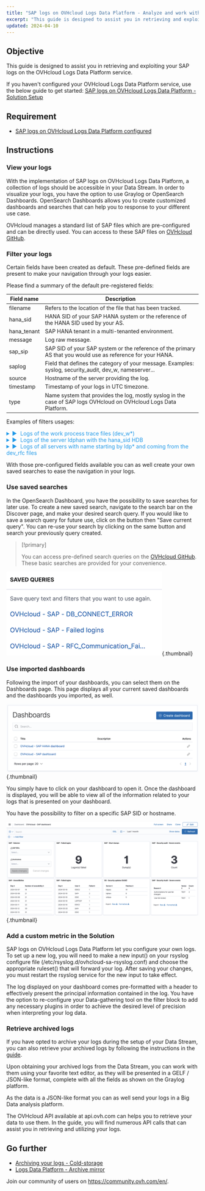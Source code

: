```yaml
---
title: "SAP logs on OVHcloud Logs Data Platform - Analyze and work with your logs"
excerpt: "This guide is designed to assist you in retrieving and exploiting your SAP logs on the OVHcloud Logs Data Platform service"
updated: 2024-04-10
---
```


<style>
details>summary {
    color:rgb(33, 153, 232) !important;
    cursor: pointer;
}
details>summary::before {
    content:'\25B6';
    padding-right:1ch;
}
details[open]>summary::before {
    content:'\25BC';
}
</style> 

## Objective

This guide is designed to assist you in retrieving and exploiting your SAP logs on the OVHcloud Logs Data Platform service.

If you haven't configured your OVHcloud Logs Data Platform service, use the below guide to get started: [SAP logs on OVHcloud Logs Data Platform - Solution Setup](/pages/hosted_private_cloud/sap_on_ovhcloud/cookbook_sap_logs_on_ovhcloud_logs_data_platform_solution_setup)

## Requirement
- [SAP logs on OVHcloud Logs Data Platform configured](/pages/hosted_private_cloud/sap_on_ovhcloud/cookbook_sap_logs_on_ovhcloud_logs_data_platform_solution_setup)

## Instructions

### View your logs

With the implementation of SAP logs on OVHcloud Logs Data Platform, a collection of logs should be accessible in your Data Stream. In order to visualize your logs, you have the option to use Graylog or OpenSearch Dashboards. OpenSearch Dashboards allows you to create customized dashboards and searches that can help you to response to your different use case.

OVHcloud manages a standard list of SAP files which are pre-configured and can be directly used. You can access to these SAP files on [OVHcloud GitHub](https://github.com/ovh/sap-logs-on-ovhcloud-logs-data-platform).

### Filter your logs

Certain fields have been created as default. These pre-defined fields are present to make your navigation through your logs easier.

Please find a summary of the default pre-registered fields:

| Field name  | Description |
| ----------  | ----------- |
| filename    | Refers to the location of the file that has been tracked. |
| hana_sid    | HANA SID of your SAP HANA system or the reference of the HANA SID used by your AS. |
| hana_tenant |	SAP HANA tenant in a multi-tenanted environment. |
| message     | Log raw message. |
| sap_sip	  | SAP SID of your SAP system or the reference of the primary AS that you would use as reference for your HANA. |
| saplog	  | Field that defines the category of your message. Examples: syslog, security_audit, dev_w, nameserver... |
| source	  | Hostname of the server providing the log. |
| timestamp	  | Timestamp of your logs in UTC timezone. |
| type	      | Name system that provides the log, mostly syslog in the case of SAP logs OVHcloud on OVHcloud Logs Data Platform. |

Examples of filters usages:

<details>
<summary>Logs of the work process trace files (dev_w*)</summary>

![filter_dev_w1](images/filter_dev_w1.png){.thumbnail}
![filter_dev_w2](images/filter_dev_w2.png){.thumbnail}
</details>

<details>
<summary>Logs of the server ldphan with the hana_sid HDB</summary>

![filter_hana1](images/filter_hana1.png){.thumbnail}
![filter_hana2](images/filter_hana2.png){.thumbnail}
</details>

<details>
<summary>Logs of all servers with name starting by ldp* and coming from the dev_rfc files</summary>

![filter_ldp_and_dev_rfc1](images/filter_ldp_and_dev_rfc1.png){.thumbnail}
![filter_ldp_and_dev_rfc1](images/filter_ldp_and_dev_rfc2.png){.thumbnail}
</details>

With those pre-configured fields available you can as well create your own saved searches to ease the navigation in your logs.

### Use saved searches

In the OpenSearch Dashboard, you have the possibility to save searches for later use. To create a new saved search, navigate to the search bar on the Discover page, and make your desired search query. If you would like to save a search query for future use, click on the button  then "Save current query". You can re-use your search by clicking on the same button and search your previously query created.

> [!primary]
>
> You can access pre-defined search queries on the [OVHcloud GitHub](https://github.com/ovh/sap-logs-on-ovhcloud-logs-data-platform). These basic searches are provided for your convenience.

![queries](images/queries.png){.thumbnail}

### Use imported dashboards

Following the import of your dashboards, you can select them on the Dashboards page. This page displays all your current saved dashboards and the dashboards you imported, as well.

![dashboards_menu](images/dashboards_menu.png){.thumbnail}

You simply have to click on your dashboard to open it. Once the dashboard is displayed, you will be able to view all of the information related to your logs that is presented on your dashboard.

You have the possibility to filter on a specific SAP SID or hostname.

![dashboard](images/dashboard.png){.thumbnail}

### Add a custom metric in the Solution

SAP logs on OVHcloud Logs Data Platform let you configure your own logs. To set up a new log, you will need to make a new input() on your rsyslog configure file (/etc/rsyslog.d/ovhcloud-sa-rsyslog.conf) and choose the appropriate ruleset() that will forward your log. After saving your changes, you must restart the rsyslog service for the new input to take effect.

The log displayed on your dashboard comes pre-formatted with a header to effectively present the principal information contained in the log. You have the option to re-configure your Data-gathering tool on the filter block to add any necessary plugins in order to achieve the desired level of precision when interpreting your log data.

### Retrieve archived logs

If you have opted to archive your logs during the setup of your Data Stream, you can also retrieve your archived logs by following the instructions in the [guide](/pages/manage_and_operate/observability/logs_data_platform/archive_cold_storage#retrieving-the-archives).

Upon obtaining your archived logs from the Data Stream, you can work with them using your favorite text editor, as they will be presented in a GELF / JSON-like format, complete with all the fields as shown on the Graylog platform.

As the data is a JSON-like format you can as well send your logs in a Big Data analysis platform.

The OVHcloud API available at api.ovh.com can helps you to retrieve your data to use them. In the guide, you will find numerous API calls that can assist you in retrieving and utilizing your logs.

## Go further
- [Archiving your logs - Cold-storage](/pages/manage_and_operate/observability/logs_data_platform/archive_cold_storage/guide.en-gb.md)
- [Logs Data Platform - Archive mirror](https://github.com/ovh/ldp-archive-mirror)

Join our community of users on <https://community.ovh.com/en/>.
